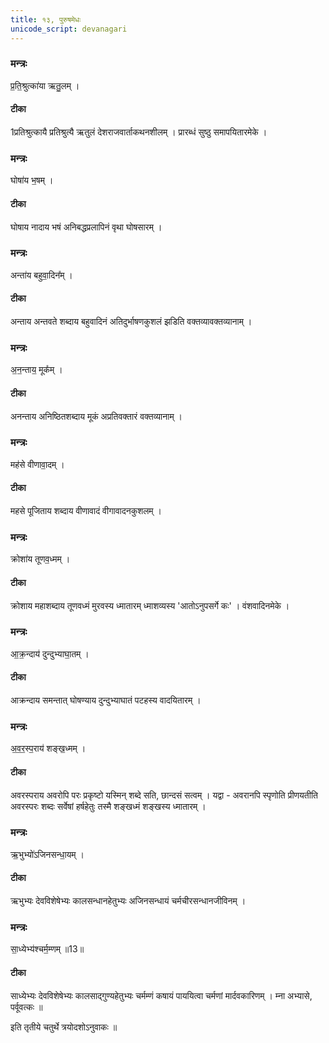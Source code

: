 ```yaml
---
title: १३, पुरुषमेधः
unicode_script: devanagari
---
```


###  मन्त्रः
प्र॒ति॒श्रुत्का॑या ऋतु॒लम् ।

#### टीका  
1प्रतिश्रुत्कायै प्रतिश्रुत्यै ऋतुलं देशराजवार्ताकथनशीलम् । प्रारब्धं सुष्ठु समापयितारमेके ।
###  मन्त्रः
घोषा॑य भ॒षम् ।

#### टीका
घोषाय नादाय भषं अनिबद्धप्रलापिनं वृथा घोषसारम् ।
###  मन्त्रः
अन्ता॑य बहुवा॒दिन᳚म् ।

#### टीका
अन्ताय अन्तवते शब्दाय बहुवादिनं अतिदुर्भाषणकुशलं झडिति वक्तव्यावक्तव्यानाम् ।
###  मन्त्रः
अ॒न॒न्ताय॒ मूक᳚म् ।

#### टीका
अनन्ताय अनिष्ठितशब्दाय मूकं अप्रतिवक्तारं वक्तव्यानाम् ।
###  मन्त्रः
मह॑से वीणावा॒दम् ।

#### टीका
महसे पूजिताय शब्दाय वीणावादं वीगावादनकुशलम् ।
###  मन्त्रः
क्रोशा॑य तूणव॒ध्मम् ।

#### टीका
क्रोशाय महाशब्दाय तूणवध्मं मुरवस्य ध्मातारम् ध्माशव्यस्य 'आतोऽनुपसर्गे कः' । वंशवादिनमेके ।
###  मन्त्रः
आ॒क्र॒न्दाय॑ दुन्दुभ्याघा॒तम् ।
#### टीका
आक्रन्दाय समन्तात् घोषण्याय दुन्दुभ्याघातं पटहस्य वादयितारम् ।
###  मन्त्रः
अ॒व॒र॒स्प॒राय॑ शङ्ख॒ध्मम् ।

#### टीका
अवरस्पराय अवरोपि परः प्रकृष्टो यस्मिन् शब्दे सति, छान्दसं सत्वम् । यद्वा - अवरानपि स्पृणोति प्रीणयतीति अवरस्परः शब्दः सर्वेषां हर्षहेतुः तस्मै शङ्खध्मं शङ्खस्य ध्मातारम् ।
###  मन्त्रः
ऋ॒भुभ्यो॑ऽजिनसन्धा॒यम् ।

#### टीका
ऋभुभ्यः देवविशेषेभ्यः कालसन्धानहेतुभ्यः अजिनसन्धायं चर्मचीरसन्धानजीविनम् ।
###  मन्त्रः
सा॒ध्येभ्य॑श्चर्म॒म्णम् ॥13॥  

#### टीका
साध्येभ्यः देवविशेषेभ्यः कालसाद्गुण्यहेतुभ्यः चर्मम्णं कषायं पाययित्वा चर्मणां मार्दवकारिणम् । म्ना अभ्यासे, पर्वूवत्कः ॥

इति तृतीये चतुर्थे त्रयोदशोऽनुवाकः ॥  
